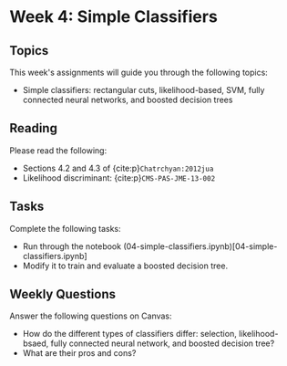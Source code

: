 # Week 4: Simple Classifiers

## Topics

This week's assignments will guide you through the following topics:
* Simple classifiers: rectangular cuts, likelihood-based, SVM, fully connected neural networks, and boosted decision trees

## Reading

Please read the following:
* Sections 4.2 and 4.3 of {cite:p}`Chatrchyan:2012jua`
* Likelihood discriminant: {cite:p}`CMS-PAS-JME-13-002`

## Tasks

Complete the following tasks:
* Run through the notebook (04-simple-classifiers.ipynb)[04-simple-classifiers.ipynb]
* Modify it to train and evaluate a boosted decision tree.

## Weekly Questions

Answer the following questions on Canvas:
* How do the different types of classifiers differ: selection, likelihood-bsaed, fully connected neural network, and boosted decision tree?
* What are their pros and cons?
